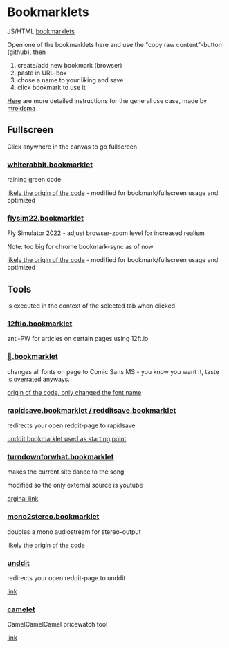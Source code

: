 # Bookmarklets

JS/HTML [bookmarklets](https://wikipedia.org/wiki/Bookmarklet)

Open one of the bookmarklets here and use the "copy raw content"-button (github), then
1. create/add new bookmark (browser)
2. paste in URL-box
3. chose a name to your liking and save
4. click bookmark to use it

[Here](https://mreidsma.github.io/bookmarklets/installing.html) are more detailed instructions for the general use case, made by [mreidsma](https://mreidsma.github.io/bookmarklets/)

## Fullscreen

Click anywhere in the canvas to go fullscreen

### [whiterabbit.bookmarklet](https://github.com/000MDK/Bookmarklets/blob/main/Fullscreen/whiterabbit.bookmarklet)

raining green code

[likely the origin of the code](https://angularfixing.com/how-to-make-javascript-raining-matrix-code-as-a-background-of-the-website/) - modified for bookmark/fullscreen usage and optimized

### [flysim22.bookmarklet](https://github.com/000MDK/Bookmarklets/blob/main/Fullscreen/flysim22.bookmarklet)

Fly Simulator 2022 - adjust browser-zoom level for increased realism

Note: too big for chrome bookmark-sync as of now

[likely the origin of the code](https://www.terrybutler.co.uk/2021/08/17/animated-fly-cursor-for-cats/) - modified for bookmark/fullscreen usage and optimized


## Tools

is executed in the context of the selected tab when clicked

### [12ftio.bookmarklet](https://github.com/000MDK/Bookmarklets/blob/main/Tools/12ftio.bookmarklet)

anti-PW for articles on certain pages using 12ft.io

### [🤡.bookmarklet](https://github.com/000MDK/Bookmarklets/blob/main/Tools/🤡.bookmarklet)

changes all fonts on page to Comic Sans MS - you know you want it, taste is overrated anyways.

[origin of the code, only changed the font name](https://mreidsma.github.io/bookmarklets/papyrus.html)

### [rapidsave.bookmarklet / redditsave.bookmarklet](https://github.com/000MDK/Bookmarklets/blob/main/Tools/rapidsave.bookmarklet)

redirects your open reddit-page to rapidsave

[unddit bookmarklet used as starting point](https://www.unddit.com/)

### [turndownforwhat.bookmarklet](https://github.com/000MDK/Bookmarklets/blob/main/Tools/turndownforwhat.bookmarklet)

makes the current site dance to the song

modified so the only external source is youtube

[orginal link](https://nthitz.github.io/turndownforwhatjs/)

### [mono2stereo.bookmarklet](https://github.com/000MDK/Bookmarklets/blob/main/Tools/mono2stereo.bookmarklet)

doubles a mono audiostream for stereo-output

[likely the origin of the code](https://www.reddit.com/user/AudioContext/)

### [unddit](https://www.unddit.com/)

redirects your open reddit-page to unddit

[link](https://www.unddit.com/)

### [camelet](https://de.camelcamelcamel.com/tools/bookmarklet)

CamelCamelCamel pricewatch tool

[link](https://de.camelcamelcamel.com/tools/bookmarklet)
